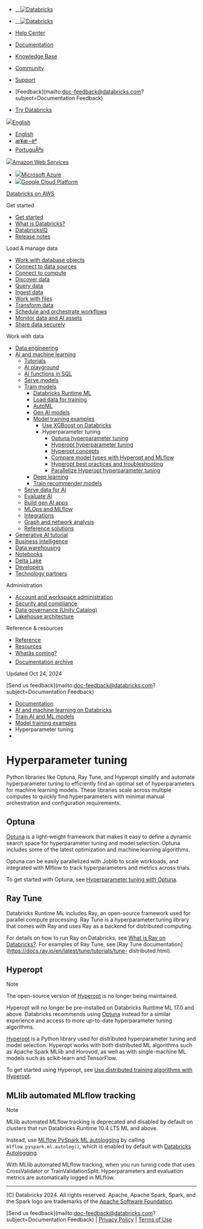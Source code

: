   * __[![Databricks](../../_static/small-scale-lockup-full-color-rgb.svg)](https://www.databricks.com/)

  * __[![Databricks](../../_static/small-scale-lockup-full-color-rgb.svg)](https://www.databricks.com/)
  * [Help Center](https://help.databricks.com/s/)
  * [Documentation](https://docs.databricks.com/en/index.html)
  * [Knowledge Base](https://kb.databricks.com/)

  * [Community](https://community.databricks.com)
  * [Support](https://help.databricks.com)
  * [Feedback](mailto:doc-feedback@databricks.com?subject=Documentation Feedback)
  * [Try Databricks](https://databricks.com/try-databricks)

[![](../../_static/icons/globe.png)English](javascript:void\(0\))

  * [English](../../../en/machine-learning/automl-hyperparam-tuning/index.html)
  * [æ¥æ¬èª](../../../ja/machine-learning/automl-hyperparam-tuning/index.html)
  * [PortuguÃªs](../../../pt/machine-learning/automl-hyperparam-tuning/index.html)

[![](../../_static/icons/aws.svg)Amazon Web Services](javascript:void\(0\))

  * [![](../../_static/icons/azure.svg)Microsoft Azure](https://learn.microsoft.com/azure/databricks/machine-learning/automl-hyperparam-tuning/)
  * [![](../../_static/icons/gcp.svg)Google Cloud Platform](https://docs.gcp.databricks.com/machine-learning/automl-hyperparam-tuning/index.html)

[Databricks on AWS](../../index.html)

Get started

  * [Get started](../../getting-started/index.html)
  * [What is Databricks?](../../introduction/index.html)
  * [DatabricksIQ](../../databricksiq/index.html)
  * [Release notes](../../release-notes/index.html)

Load & manage data

  * [Work with database objects](../../database-objects/index.html)
  * [Connect to data sources](../../connect/index.html)
  * [Connect to compute](../../compute/index.html)
  * [Discover data](../../discover/index.html)
  * [Query data](../../query/index.html)
  * [Ingest data](../../ingestion/index.html)
  * [Work with files](../../files/index.html)
  * [Transform data](../../transform/index.html)
  * [Schedule and orchestrate workflows](../../jobs/index.html)
  * [Monitor data and AI assets](../../lakehouse-monitoring/index.html)
  * [Share data securely](../../data-sharing/index.html)

Work with data

  * [Data engineering](../../workspace-index.html)
  * [AI and machine learning](../index.html)
    * [Tutorials](../ml-tutorials.html)
    * [AI playground](../../large-language-models/ai-playground.html)
    * [AI functions in SQL](../../large-language-models/ai-functions.html)
    * [Serve models](../serve-models.html)
    * [Train models](../train-model/index.html)
      * [Databricks Runtime ML](../databricks-runtime-ml.html)
      * [Load data for training](../load-data/index.html)
      * [AutoML](../automl/index.html)
      * [Gen AI models](../../large-language-models/foundation-model-training/index.html)
      * [Model training examples](../train-model/training-examples.html)
        * [Use XGBoost on Databricks](../train-model/xgboost.html)
        * Hyperparameter tuning
          * [Optuna hyperparameter tuning](optuna.html)
          * [Hyperopt hyperparameter tuning](hyperopt-distributed-ml.html)
          * [Hyperopt concepts](hyperopt-concepts.html)
          * [Compare model types with Hyperopt and MLflow](hyperopt-model-selection.html)
          * [Hyperopt best practices and troubleshooting](hyperopt-best-practices.html)
          * [Parallelize Hyperopt hyperparameter tuning](hyperopt-spark-mlflow-integration.html)
      * [Deep learning](../train-model/deep-learning.html)
      * [Train recommender models](../train-recommender-models.html)
    * [Serve data for AI](../serve-data-ai.html)
    * [Evaluate AI](../../generative-ai/agent-evaluation/index.html)
    * [Build gen AI apps](../../generative-ai/build-genai-apps.html)
    * [MLOps and MLflow](../../mlflow/index.html)
    * [Integrations](../integrations.html)
    * [Graph and network analysis](../graph-analysis.html)
    * [Reference solutions](../reference-solutions/index.html)
  * [Generative AI tutorial](../../generative-ai/tutorials/ai-cookbook/index.html)
  * [Business intelligence](../../ai-bi/index.html)
  * [Data warehousing](../../sql/index.html)
  * [Notebooks](../../notebooks/index.html)
  * [Delta Lake](../../delta/index.html)
  * [Developers](../../languages/index.html)
  * [Technology partners](../../integrations/index.html)

Administration

  * [Account and workspace administration](../../admin/index.html)
  * [Security and compliance](../../security/index.html)
  * [Data governance (Unity Catalog)](../../data-governance/index.html)
  * [Lakehouse architecture](../../lakehouse-architecture/index.html)

Reference & resources

  * [Reference](../../reference/api.html)
  * [Resources](../../resources/index.html)
  * [Whatâs coming?](../../whats-coming.html)
  * [Documentation archive](../../archive/index.html)

Updated Oct 24, 2024

[Send us feedback](mailto:doc-feedback@databricks.com?subject=Documentation
Feedback)

  * [Documentation](../../index.html)
  * [AI and machine learning on Databricks](../index.html)
  * [Train AI and ML models](../train-model/index.html)
  * [Model training examples](../train-model/training-examples.html)
  * Hyperparameter tuning
  * 

# Hyperparameter tuning

Python libraries like Optuna, Ray Tune, and Hyperopt simplify and automate
hyperparameter tuning to efficiently find an optimal set of hyperparameters
for machine learning models. These libraries scale across multiple computes to
quickly find hyperparameters with minimal manual orchestration and
configuration requirements.

## Optuna

[Optuna](https://github.com/optuna/optuna) is a light-weight framework that
makes it easy to define a dynamic search space for hyperparameter tuning and
model selection. Optuna includes some of the latest optimization and machine
learning algorithms.

Optuna can be easily parallelized with Joblib to scale workloads, and
integrated with Mlflow to track hyperparameters and metrics across trials.

To get started with Optuna, see [Hyperparameter tuning with
Optuna](optuna.html).

## Ray Tune

Databricks Runtime ML includes Ray, an open-source framework used for parallel
compute processing. Ray Tune is a hyperparameter tuning library that comes
with Ray and uses Ray as a backend for distributed computing.

For details on how to run Ray on Databricks, see [What is Ray on
Databricks?](../ray/index.html). For examples of Ray Tune, see [Ray Tune
documentation](https://docs.ray.io/en/latest/tune/tutorials/tune-
distributed.html).

## Hyperopt

Note

The open-source version of [Hyperopt](https://github.com/hyperopt/hyperopt) is
no longer being maintained.

Hyperopt will no longer be pre-installed on Databricks Runtime ML 17.0 and
above. Databricks recommends using [Optuna](optuna.html) instead for a similar
experience and access to more up-to-date hyperparameter tuning algorithms.

[Hyperopt](https://github.com/hyperopt/hyperopt) is a Python library used for
distributed hyperparameter tuning and model selection. Hyperopt works with
both distributed ML algorithms such as Apache Spark MLlib and Horovod, as well
as with single-machine ML models such as scikit-learn and TensorFlow.

To get started using Hyperopt, see [Use distributed training algorithms with
Hyperopt](hyperopt-distributed-ml.html).

## MLlib automated MLflow tracking

Note

MLlib automated MLflow tracking is deprecated and disabled by default on
clusters that run Databricks Runtime 10.4 LTS ML and above.

Instead, use [MLflow PySpark ML
autologging](https://www.mlflow.org/docs/latest/python_api/mlflow.pyspark.ml.html#mlflow.pyspark.ml.autolog)
by calling `mlflow.pyspark.ml.autolog()`, which is enabled by default with
[Databricks Autologging](../../mlflow/databricks-autologging.html).

With MLlib automated MLflow tracking, when you run tuning code that uses
CrossValidator or TrainValidationSplit. Hyperparameters and evaluation metrics
are automatically logged in MLflow.

* * *

(C) Databricks 2024. All rights reserved. Apache, Apache Spark, Spark, and the
Spark logo are trademarks of the [Apache Software
Foundation](http://www.apache.org/).

[Send us feedback](mailto:doc-feedback@databricks.com?subject=Documentation Feedback) | [Privacy Policy](https://databricks.com/privacy-policy) | [Terms of Use](https://databricks.com/terms-of-use)

